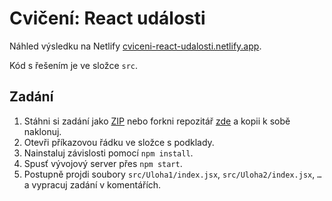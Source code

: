 # Cvičení: React události

Náhled výsledku na Netlify [cviceni-react-udalosti.netlify.app](https://cviceni-react-udalosti.netlify.app/).

Kód s řešením je ve složce `src`.

## Zadání

1. Stáhni si zadání jako [ZIP](https://github.com/Czechitas-podklady-WEB/Cviceni-React-udalosti/archive/zadani.zip) nebo forkni repozitář [zde](https://github.com/Czechitas-podklady-WEB/Cviceni-React-udalosti) a kopii k sobě naklonuj.
1. Otevři příkazovou řádku ve složce s podklady.
1. Nainstaluj závislosti pomocí `npm install`.
1. Spusť vývojový server přes `npm start`.
1. Postupně projdi soubory `src/Uloha1/index.jsx`, `src/Uloha2/index.jsx`, `…` a vypracuj zadání v komentářích.
